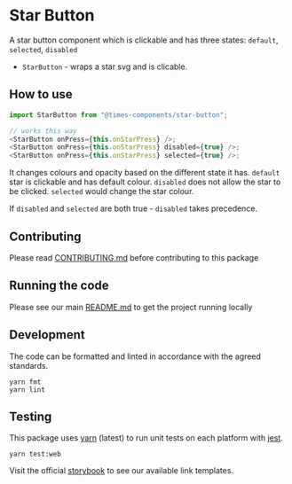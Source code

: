 # Star Button

A star button component which is clickable and has three states: `default`, `selected`, `disabled`

- `StarButton` - wraps a star svg and is clicable.

## How to use

```js
import StarButton from "@times-components/star-button";

// works this way
<StarButton onPress={this.onStarPress} />;
<StarButton onPress={this.onStarPress} disabled={true} />;
<StarButton onPress={this.onStarPress} selected={true} />;
```

It changes colours and opacity based on the different state it has.
`default` star is clickable and has default colour.
`disabled` does not allow the star to be clicked.
`selected` would change the star colour.

If `disabled` and `selected` are both true - `disabled` takes precedence.

## Contributing

Please read [CONTRIBUTING.md](./CONTRIBUTING.md) before contributing to this
package

## Running the code

Please see our main [README.md](../README.md) to get the project running locally

## Development

The code can be formatted and linted in accordance with the agreed standards.

```
yarn fmt
yarn lint
```

## Testing

This package uses [yarn](https://yarnpkg.com) (latest) to run unit tests on each
platform with [jest](https://facebook.github.io/jest/).

```
yarn test:web
```

Visit the official
[storybook](http://components.thetimes.co.uk)
to see our available link templates.
